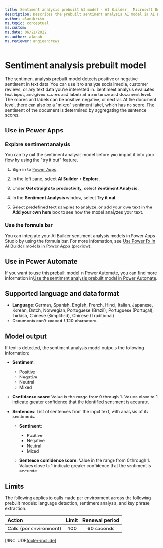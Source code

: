 ```yaml
---
title: Sentiment analysis prebuilt AI model - AI Builder | Microsoft Docs
description: Describes the prebuilt sentiment analysis AI model in AI Builder.
author: alanabrito
ms.topic: conceptual
ms.custom: 
ms.date: 06/21/2022
ms.author: alanab
ms.reviewer: angieandrews
---
```


# Sentiment analysis prebuilt model

The sentiment analysis prebuilt model detects positive or negative sentiment in text data. You can use it to analyze social media, customer reviews, or any text data you're interested in. Sentiment analysis evaluates text input, and gives scores and labels at a sentence and document level. The scores and labels can be positive, negative, or neutral. At the document level, there can also be a "mixed" sentiment label, which has no score. The sentiment of the document is determined by aggregating the sentence scores.

## Use in Power Apps

### Explore sentiment analysis

You can try out the sentiment analysis model before you import it into your flow by using the "try it out" feature.

1. Sign in to [Power Apps](https://make.powerapps.com).

1. In the left pane, select **AI Builder** > **Explore**.

1. Under **Get straight to productivity**, select **Sentiment Analysis**.

1. In the **Sentiment Analysis** window, select **Try it out**.

1. Select predefined text samples to analyze, or add your own text in the **Add your own here** box to see how the model analyzes your text.

### Use the formula bar

You can integrate your AI Builder sentiment analysis models in Power Apps Studio by using the formula bar. For more information, see [Use Power Fx in AI Builder models in Power Apps (preview)](powerfx-in-powerapps.md).

## Use in Power Automate

If you want to use this prebuilt model in Power Automate, you can find more information in [Use the sentiment analysis prebuilt model in Power Automate](flow-sentiment-analysis.md).
  
## Supported language and data format

- **Language**: German, Spanish, English, French, Hindi, Italian, Japanese, Korean, Dutch, Norwegian, Portuguese (Brazil), Portuguese (Portugal), Turkish, Chinese (Simplified), Chinese (Traditional)
- Documents can't exceed 5,120 characters.

## Model output

If text is detected, the sentiment analysis model outputs the following information: 

- **Sentiment**: 
  - Positive
  - Negative
  - Neutral
  - Mixed

- **Confidence score**: Value in the range from 0 through 1. Values close to 1 indicate greater confidence that the identified sentiment is accurate.

- **Sentences**: List of sentences from the input text, with analysis of its sentiments.

  - **Sentiment**:
    - Positive
    - Negative
    - Neutral
    - Mixed

  - **Sentence confidence score**: Value in the range from 0 through 1<!--as above-->. Values close to 1 indicate greater confidence that the sentiment is accurate.

## Limits

The following applies to calls made per environment across the following prebuilt models: language detection, sentiment analysis, and key phrase extraction.

|**Action**|**Limit**|**Renewal period**|
|:-----|:-----:|:-----:|
|Calls (per environment)|400|60 seconds|

[!INCLUDE[footer-include](includes/footer-banner.md)]
